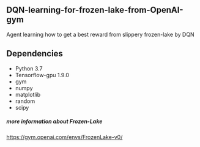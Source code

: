## DQN-learning-for-frozen-lake-from-OpenAI-gym
Agent learning how to get a best reward from slippery frozen-lake by DQN

## Dependencies
* Python 3.7
* Tensorflow-gpu 1.9.0
* gym
* numpy
* matplotlib
* random
* scipy

##### more information about Frozen-Lake 
https://gym.openai.com/envs/FrozenLake-v0/

